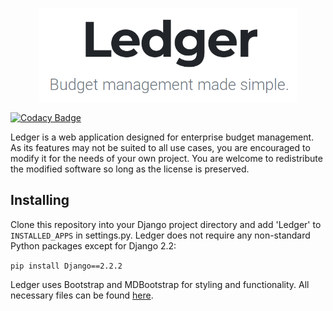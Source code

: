 <p align="center"><img src="static/Ledger/img/LedgerHeader.png" height="150px"/></p>

[![Codacy Badge](https://api.codacy.com/project/badge/Grade/34380b3e56bb4d419fd056e3810838f8)](https://www.codacy.com/app/anthonyvittoria/Ledger?utm_source=github.com&amp;utm_medium=referral&amp;utm_content=anthonyvittoria/Ledger&amp;utm_campaign=Badge_Grade)

Ledger is a web application designed for enterprise budget management. As its features may not be suited to all use cases, you are encouraged to modify it for the needs of your own project. You are welcome to redistribute the modified software so long as the license is preserved.

## Installing
Clone this repository into your Django project directory and add 'Ledger' to `INSTALLED_APPS` in settings.py. Ledger does not require any non-standard Python packages except for Django 2.2:

`pip install Django==2.2.2`

Ledger uses Bootstrap and MDBootstrap for styling and functionality. All necessary files can be found [here](https://mdbootstrap.com/docs/jquery/getting-started/download/).
